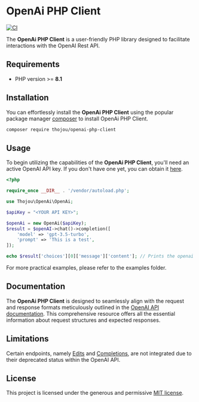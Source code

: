 # OpenAi PHP Client

[![CI](https://github.com/thojou/openai-php-client/actions/workflows/ci.yml/badge.svg)](https://github.com/thojou/openai-php-client/actions/workflows/ci.yml)

The **OpenAi PHP Client** is a user-friendly PHP library designed to facilitate interactions with the OpenAI Rest API.

## Requirements
* PHP version >= **8.1**

## Installation

You can effortlessly install the **OpenAi PHP Client** using the popular package manager [composer](https://getcomposer.org/) to install OpenAi PHP Client.

```bash
composer require thojou/openai-php-client
```

## Usage

To begin utilizing the capabilities of the **OpenAi PHP Client**, you'll need an active OpenAI API key. If you don't have one yet, you can obtain it [here](https://platform.openai.com/account/api-keys).

```php
<?php

require_once __DIR__ . '/vendor/autoload.php';

use Thojou\OpenAi\OpenAi;

$apiKey = "<YOUR API KEY>";

$openAi = new OpenAi($apiKey);
$result = $openAI->chat()->completion([
    'model' => 'gpt-3.5-turbo',
    'prompt' => 'This is a test',
]);

echo $result['choices'][0]['message']['content']; // Prints the openai chat answer
```

For more practical examples, please refer to the examples folder.

## Documentation

The **OpenAi PHP Client** is designed to seamlessly align with the request and response formats meticulously outlined in the [OpenAI API documentation](https://platform.openai.com/docs/api-reference). This comprehensive resource offers all the essential information about request structures and expected responses.

## Limitations

Certain endpoints, namely [Edits](https://platform.openai.com/docs/api-reference/edits) and [Completions](https://platform.openai.com/docs/api-reference/completions), are not integrated due to their deprecated status within the OpenAI API.

## License

This project is licensed under the generous and permissive [MIT license](./LICENSE).